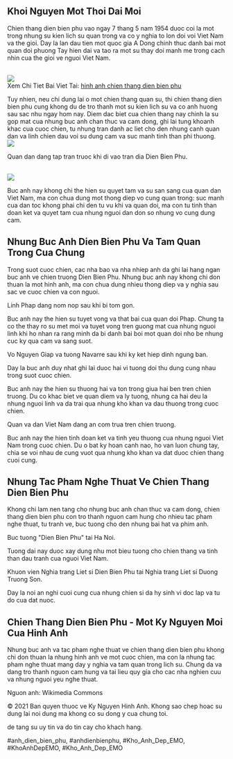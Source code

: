 <h2>Khoi Nguyen Mot Thoi Dai Moi</h2><p>Chien thang dien bien phu vao ngay 7 thang 5 nam 1954 duoc coi la mot trong nhung su kien lich su quan trong va co y nghia to lon doi voi Viet Nam va the gioi. Day la lan dau tien mot quoc gia A Dong chinh thuc danh bai mot quan doi phuong Tay hien dai va tao ra mot su thay doi manh me trong cach nhin cua the gioi ve nguoi Viet Nam.</p><br><img src="https://khoanhdepemo.com/wp-content/uploads/2024/12/cropped-Du-an-moi.png"></br>
Xem Chi Tiet Bai Viet Tai: <a href="https://khoanhdepemo.com/anh-chien-thang-dien-bien-phu/">hinh anh chien thang dien bien phu</a><p>Tuy nhien, neu chi dung lai o mot chien thang quan su, thi chien thang dien bien phu cung khong du de tro thanh mot su kien lich su va co anh huong sau sac nhu ngay hom nay. Diem dac biet cua chien thang nay chinh la su gop mat cua nhung buc anh chan thuc va cam dong, ghi lai tung khoanh khac cua cuoc chien, tu nhung tran danh ac liet cho den nhung canh quan dan va linh chien dau voi su dung cam va suc manh tinh than phi thuong.<br><img src="https://khoanhdepemo.com/wp-content/uploads/2024/12/image-2445.png"></br><div class="image">

<p>Quan dan dang tap tran truoc khi di vao tran dia Dien Bien Phu.</p><br><img src="https://khoanhdepemo.com/wp-content/uploads/2024/12/cropped-Du-an-moi.png"></br>
</div><p>Buc anh nay khong chi the hien su quyet tam va su san sang cua quan dan Viet Nam, ma con chua dung mot thong diep vo cung quan trong: suc manh cua dan toc khong phai chi den tu vu khi va quan doi, ma con tu tinh than doan ket va quyet tam cua nhung nguoi dan don so nhung vo cung dung cam.<h2>Nhung Buc Anh Dien Bien Phu Va Tam Quan Trong Cua Chung</h2><p>Trong suot cuoc chien, cac nha bao va nha nhiep anh da ghi lai hang ngan buc anh ve chien truong Dien Bien Phu. Nhung buc anh nay khong chi don thuan la mot hinh anh, ma con chua dung nhieu thong diep va y nghia sau sac ve cuoc chien va con nguoi.</p><div class="image">

<p>Linh Phap dang nom nop sau khi bi tom gon.
</div><p>Buc anh nay the hien su tuyet vong va that bai cua quan doi Phap. Chung ta co the thay ro su met moi va tuyet vong tren guong mat cua nhung nguoi linh khi ho nhan ra rang minh da bi danh bai boi mot quan doi nho be nhung cuc ky qua cam va sang suot.</p><div class="image">

<p>Vo Nguyen Giap va tuong Navarre sau khi ky ket hiep dinh ngung ban.</p>
<p class="caption">Day la buc anh duy nhat ghi lai duoc hai vi tuong doi thu dung cung nhau trong suot cuoc chien.</p>
</div><p>Buc anh nay the hien su thuong hai va ton trong giua hai ben tren chien truong. Du co khac biet ve quan diem va ly tuong, nhung ca hai deu la nhung nguoi linh va da trai qua nhung kho khan va dau thuong trong cuoc chien.</p><div class="image">

<p>Quan va dan Viet Nam dang an com trua tren chien truong.</p>
</div><p>Buc anh nay the hien tinh doan ket va tinh yeu thuong cua nhung nguoi Viet Nam trong cuoc chien. Du o bat ky hoan canh nao, ho van luon chung tay, chia se voi nhau de cung vuot qua nhung kho khan va dat duoc chien thang cuoi cung.</p><h2>Nhung Tac Pham Nghe Thuat Ve Chien Thang Dien Bien Phu</h2><p>Khong chi lam nen tang cho nhung buc anh chan thuc va cam dong, chien thang dien bien phu con tro thanh nguon cam hung cho nhieu tac pham nghe thuat, tu tranh ve, buc tuong cho den nhung bai hat va phim anh.</p><div class="image">

<p>Buc tuong "Dien Bien Phu" tai Ha Noi.</p>
<p class="caption">Tuong dai nay duoc xay dung nhu mot bieu tuong cho chien thang va tinh than dau tranh cua nguoi Viet Nam.</p>
</div><div class="image">

<p>Khuon vien Nghia trang Liet si Dien Bien Phu tai Nghia trang Liet si Duong Truong Son.</p>
<p class="caption">Day la noi an nghi cuoi cung cua nhung chien si da hy sinh vi doc lap va tu do cua dat nuoc.</p>
</div><h2>Chien Thang Dien Bien Phu - Mot Ky Nguyen Moi Cua Hinh Anh</h2><p>Nhung buc anh va tac pham nghe thuat ve chien thang dien bien phu khong chi don thuan la nhung hinh anh ve mot cuoc chien, ma con la nhung tac pham nghe thuat mang day y nghia va tam quan trong lich su. Chung da va dang tro thanh nguon cam hung va tai lieu quy gia cho cac nha nghien cuu va nhung nguoi yeu nghe thuat.</p><p class="source">Nguon anh: Wikimedia Commons</p><div class="footer">
<p>© 2021 Ban quyen thuoc ve Ky Nguyen Hinh Anh. Khong sao chep hoac su dung lai noi dung ma khong co su dong y cua chung toi.</p>
</div><p>de tang su uy tin va do tin cay cho khach hang.</p>
#anh_dien_bien_phu, #anhdienbienphu, #Kho_Anh_Dep_EMO, #KhoAnhDepEMO, #Kho_Anh_Dep_EMO
